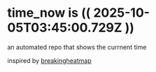 # time_now is (( 2025-10-05T03:45:00.729Z ))

an automated repo that shows the currnent time

inspired by [breakingheatmap](https://github.com/breakingheatmap/breakingheatmap)
